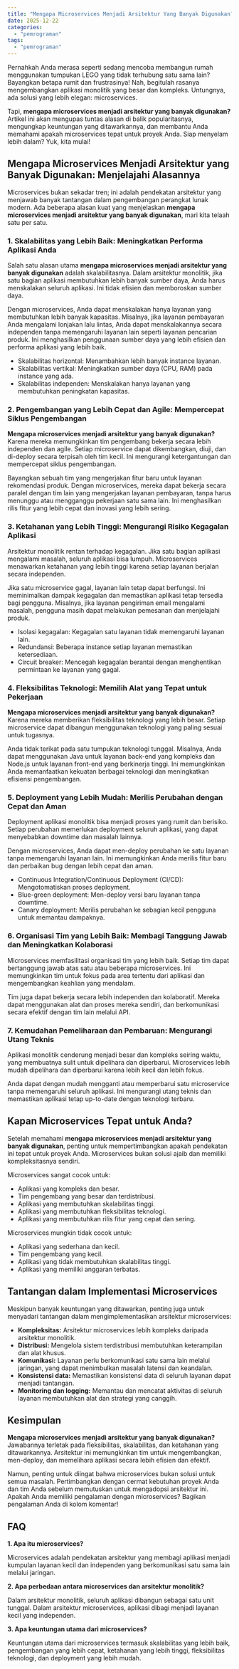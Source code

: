 ```yaml
---
title: "Mengapa Microservices Menjadi Arsitektur Yang Banyak Digunakan?"
date: 2025-12-22
categories: 
  - "pemrograman"
tags: 
  - "pemrograman"
---
```


Pernahkah Anda merasa seperti sedang mencoba membangun rumah menggunakan tumpukan LEGO yang tidak terhubung satu sama lain? Bayangkan betapa rumit dan frustrasinya! Nah, begitulah rasanya mengembangkan aplikasi monolitik yang besar dan kompleks. Untungnya, ada solusi yang lebih elegan: microservices.

Tapi, **mengapa microservices menjadi arsitektur yang banyak digunakan?** Artikel ini akan mengupas tuntas alasan di balik popularitasnya, mengungkap keuntungan yang ditawarkannya, dan membantu Anda memahami apakah microservices tepat untuk proyek Anda. Siap menyelam lebih dalam? Yuk, kita mulai!

## Mengapa Microservices Menjadi Arsitektur yang Banyak Digunakan: Menjelajahi Alasannya

Microservices bukan sekadar tren; ini adalah pendekatan arsitektur yang menjawab banyak tantangan dalam pengembangan perangkat lunak modern. Ada beberapa alasan kuat yang menjelaskan **mengapa microservices menjadi arsitektur yang banyak digunakan**, mari kita telaah satu per satu.

### 1\. Skalabilitas yang Lebih Baik: Meningkatkan Performa Aplikasi Anda

Salah satu alasan utama **mengapa microservices menjadi arsitektur yang banyak digunakan** adalah skalabilitasnya. Dalam arsitektur monolitik, jika satu bagian aplikasi membutuhkan lebih banyak sumber daya, Anda harus menskalakan seluruh aplikasi. Ini tidak efisien dan memboroskan sumber daya.

Dengan microservices, Anda dapat menskalakan hanya layanan yang membutuhkan lebih banyak kapasitas. Misalnya, jika layanan pembayaran Anda mengalami lonjakan lalu lintas, Anda dapat menskalakannya secara independen tanpa memengaruhi layanan lain seperti layanan pencarian produk. Ini menghasilkan penggunaan sumber daya yang lebih efisien dan performa aplikasi yang lebih baik.

- Skalabilitas horizontal: Menambahkan lebih banyak instance layanan.
- Skalabilitas vertikal: Meningkatkan sumber daya (CPU, RAM) pada instance yang ada.
- Skalabilitas independen: Menskalakan hanya layanan yang membutuhkan peningkatan kapasitas.

### 2\. Pengembangan yang Lebih Cepat dan Agile: Mempercepat Siklus Pengembangan

**Mengapa microservices menjadi arsitektur yang banyak digunakan?** Karena mereka memungkinkan tim pengembang bekerja secara lebih independen dan agile. Setiap microservice dapat dikembangkan, diuji, dan di-deploy secara terpisah oleh tim kecil. Ini mengurangi ketergantungan dan mempercepat siklus pengembangan.

Bayangkan sebuah tim yang mengerjakan fitur baru untuk layanan rekomendasi produk. Dengan microservices, mereka dapat bekerja secara paralel dengan tim lain yang mengerjakan layanan pembayaran, tanpa harus menunggu atau mengganggu pekerjaan satu sama lain. Ini menghasilkan rilis fitur yang lebih cepat dan inovasi yang lebih sering.

### 3\. Ketahanan yang Lebih Tinggi: Mengurangi Risiko Kegagalan Aplikasi

Arsitektur monolitik rentan terhadap kegagalan. Jika satu bagian aplikasi mengalami masalah, seluruh aplikasi bisa lumpuh. Microservices menawarkan ketahanan yang lebih tinggi karena setiap layanan berjalan secara independen.

Jika satu microservice gagal, layanan lain tetap dapat berfungsi. Ini meminimalkan dampak kegagalan dan memastikan aplikasi tetap tersedia bagi pengguna. Misalnya, jika layanan pengiriman email mengalami masalah, pengguna masih dapat melakukan pemesanan dan menjelajahi produk.

- Isolasi kegagalan: Kegagalan satu layanan tidak memengaruhi layanan lain.
- Redundansi: Beberapa instance setiap layanan memastikan ketersediaan.
- Circuit breaker: Mencegah kegagalan berantai dengan menghentikan permintaan ke layanan yang gagal.

### 4\. Fleksibilitas Teknologi: Memilih Alat yang Tepat untuk Pekerjaan

**Mengapa microservices menjadi arsitektur yang banyak digunakan?** Karena mereka memberikan fleksibilitas teknologi yang lebih besar. Setiap microservice dapat dibangun menggunakan teknologi yang paling sesuai untuk tugasnya.

Anda tidak terikat pada satu tumpukan teknologi tunggal. Misalnya, Anda dapat menggunakan Java untuk layanan back-end yang kompleks dan Node.js untuk layanan front-end yang berkinerja tinggi. Ini memungkinkan Anda memanfaatkan kekuatan berbagai teknologi dan meningkatkan efisiensi pengembangan.

### 5\. Deployment yang Lebih Mudah: Merilis Perubahan dengan Cepat dan Aman

Deployment aplikasi monolitik bisa menjadi proses yang rumit dan berisiko. Setiap perubahan memerlukan deployment seluruh aplikasi, yang dapat menyebabkan downtime dan masalah lainnya.

Dengan microservices, Anda dapat men-deploy perubahan ke satu layanan tanpa memengaruhi layanan lain. Ini memungkinkan Anda merilis fitur baru dan perbaikan bug dengan lebih cepat dan aman.

- Continuous Integration/Continuous Deployment (CI/CD): Mengotomatiskan proses deployment.
- Blue-green deployment: Men-deploy versi baru layanan tanpa downtime.
- Canary deployment: Merilis perubahan ke sebagian kecil pengguna untuk memantau dampaknya.

### 6\. Organisasi Tim yang Lebih Baik: Membagi Tanggung Jawab dan Meningkatkan Kolaborasi

Microservices memfasilitasi organisasi tim yang lebih baik. Setiap tim dapat bertanggung jawab atas satu atau beberapa microservices. Ini memungkinkan tim untuk fokus pada area tertentu dari aplikasi dan mengembangkan keahlian yang mendalam.

Tim juga dapat bekerja secara lebih independen dan kolaboratif. Mereka dapat menggunakan alat dan proses mereka sendiri, dan berkomunikasi secara efektif dengan tim lain melalui API.

### 7\. Kemudahan Pemeliharaan dan Pembaruan: Mengurangi Utang Teknis

Aplikasi monolitik cenderung menjadi besar dan kompleks seiring waktu, yang membuatnya sulit untuk dipelihara dan diperbarui. Microservices lebih mudah dipelihara dan diperbarui karena lebih kecil dan lebih fokus.

Anda dapat dengan mudah mengganti atau memperbarui satu microservice tanpa memengaruhi seluruh aplikasi. Ini mengurangi utang teknis dan memastikan aplikasi tetap up-to-date dengan teknologi terbaru.

## Kapan Microservices Tepat untuk Anda?

Setelah memahami **mengapa microservices menjadi arsitektur yang banyak digunakan**, penting untuk mempertimbangkan apakah pendekatan ini tepat untuk proyek Anda. Microservices bukan solusi ajaib dan memiliki kompleksitasnya sendiri.

Microservices sangat cocok untuk:

- Aplikasi yang kompleks dan besar.
- Tim pengembang yang besar dan terdistribusi.
- Aplikasi yang membutuhkan skalabilitas tinggi.
- Aplikasi yang membutuhkan fleksibilitas teknologi.
- Aplikasi yang membutuhkan rilis fitur yang cepat dan sering.

Microservices mungkin tidak cocok untuk:

- Aplikasi yang sederhana dan kecil.
- Tim pengembang yang kecil.
- Aplikasi yang tidak membutuhkan skalabilitas tinggi.
- Aplikasi yang memiliki anggaran terbatas.

## Tantangan dalam Implementasi Microservices

Meskipun banyak keuntungan yang ditawarkan, penting juga untuk menyadari tantangan dalam mengimplementasikan arsitektur microservices:

- **Kompleksitas:** Arsitektur microservices lebih kompleks daripada arsitektur monolitik.
- **Distribusi:** Mengelola sistem terdistribusi membutuhkan keterampilan dan alat khusus.
- **Komunikasi:** Layanan perlu berkomunikasi satu sama lain melalui jaringan, yang dapat menimbulkan masalah latensi dan keandalan.
- **Konsistensi data:** Memastikan konsistensi data di seluruh layanan dapat menjadi tantangan.
- **Monitoring dan logging:** Memantau dan mencatat aktivitas di seluruh layanan membutuhkan alat dan strategi yang canggih.

## Kesimpulan

**Mengapa microservices menjadi arsitektur yang banyak digunakan?** Jawabannya terletak pada fleksibilitas, skalabilitas, dan ketahanan yang ditawarkannya. Arsitektur ini memungkinkan tim untuk mengembangkan, men-deploy, dan memelihara aplikasi secara lebih efisien dan efektif.

Namun, penting untuk diingat bahwa microservices bukan solusi untuk semua masalah. Pertimbangkan dengan cermat kebutuhan proyek Anda dan tim Anda sebelum memutuskan untuk mengadopsi arsitektur ini. Apakah Anda memiliki pengalaman dengan microservices? Bagikan pengalaman Anda di kolom komentar!

## FAQ

**1\. Apa itu microservices?**

Microservices adalah pendekatan arsitektur yang membagi aplikasi menjadi kumpulan layanan kecil dan independen yang berkomunikasi satu sama lain melalui jaringan.

**2\. Apa perbedaan antara microservices dan arsitektur monolitik?**

Dalam arsitektur monolitik, seluruh aplikasi dibangun sebagai satu unit tunggal. Dalam arsitektur microservices, aplikasi dibagi menjadi layanan kecil yang independen.

**3\. Apa keuntungan utama dari microservices?**

Keuntungan utama dari microservices termasuk skalabilitas yang lebih baik, pengembangan yang lebih cepat, ketahanan yang lebih tinggi, fleksibilitas teknologi, dan deployment yang lebih mudah.
